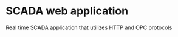 SCADA web application
====================
Real time SCADA application that utilizes HTTP and OPC protocols
